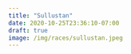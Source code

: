 ```yaml
---
title: "Sullustan"
date: 2020-10-25T23:36:10-07:00
draft: true
image: /img/races/sullustan.jpeg
---
```


